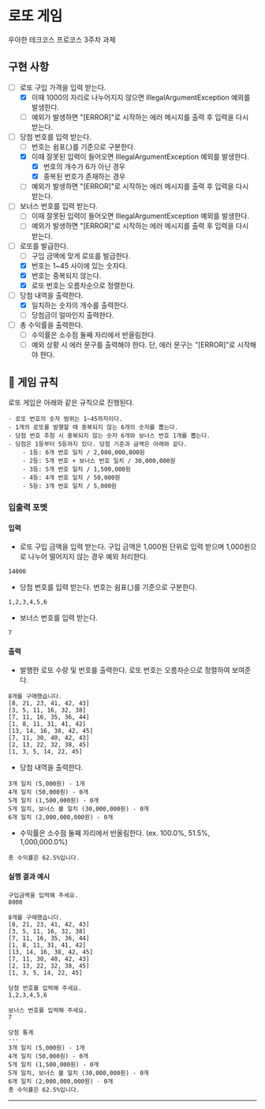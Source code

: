 # 로또 게임

우아한 테크코스 프로코스 3주차 과제

## 구현 사항

- [ ] 로또 구입 가격을 입력 받는다.
    - [x] 이때 1000의 자리로 나누어지지 않으면 IllegalArgumentException 예외를 발생한다.
    - [ ] 예외가 발생하면 "[ERROR]"로 시작하는 에러 메시지를 출력 후 입력을 다시 받는다.
- [ ] 당첨 번호를 입력 받는다.
    - [ ] 번호는 쉼포(,)를 기준으로 구분한다.
    - [x] 이때 잘못된 입력이 들어오면 IllegalArgumentException 예외를 발생한다.
        - [x] 번호의 개수가 6가 아닌 경우
        - [x] 중복된 번호가 존재하는 경우
    - [ ] 예외가 발생하면 "[ERROR]"로 시작하는 에러 메시지를 출력 후 입력을 다시 받는다.
- [ ] 보너스 번호를 입력 받는다.
    - [ ] 이때 잘못된 입력이 들어오면 IllegalArgumentException 예외를 발생한다.
    - [ ] 예외가 발생하면 "[ERROR]"로 시작하는 에러 메시지를 출력 후 입력을 다시 받는다.
- [ ] 로또를 발급한다.
    - [ ] 구입 금액에 맞게 로또를 발급한다.
    - [x] 번호는 1~45 사이에 있는 숫자다.
    - [x] 번호는 중복되지 않는다.
    - [x] 로또 번호는 오름차순으로 정렬한다.
- [ ] 당첨 내역을 출력한다.
    - [x] 일치하는 숫자의 개수를 출력한다.
    - [ ] 당첨금이 얼마인지 출력한다.
- [ ] 총 수익률을 출력한다.
    - [ ] 수익률은 소수점 둘째 자리에서 반올림한다.
    - [ ] 예외 상황 시 에러 문구를 출력해야 한다. 단, 에러 문구는 "[ERROR]"로 시작해야 한다.

## 🚀 게임 규칙

로또 게임은 아래와 같은 규칙으로 진행된다.

```
- 로또 번호의 숫자 범위는 1~45까지이다.
- 1개의 로또를 발행할 때 중복되지 않는 6개의 숫자를 뽑는다.
- 당첨 번호 추첨 시 중복되지 않는 숫자 6개와 보너스 번호 1개를 뽑는다.
- 당첨은 1등부터 5등까지 있다. 당첨 기준과 금액은 아래와 같다.
    - 1등: 6개 번호 일치 / 2,000,000,000원
    - 2등: 5개 번호 + 보너스 번호 일치 / 30,000,000원
    - 3등: 5개 번호 일치 / 1,500,000원
    - 4등: 4개 번호 일치 / 50,000원
    - 5등: 3개 번호 일치 / 5,000원
```

### 입출력 포멧

#### 입력

- 로또 구입 금액을 입력 받는다. 구입 금액은 1,000원 단위로 입력 받으며 1,000원으로 나누어 떨어지지 않는 경우 예외 처리한다.

```
14000
```

- 당첨 번호를 입력 받는다. 번호는 쉼표(,)를 기준으로 구분한다.

```
1,2,3,4,5,6
```

- 보너스 번호를 입력 받는다.

```
7
```

#### 출력

- 발행한 로또 수량 및 번호를 출력한다. 로또 번호는 오름차순으로 정렬하여 보여준다.

```
8개를 구매했습니다.
[8, 21, 23, 41, 42, 43] 
[3, 5, 11, 16, 32, 38] 
[7, 11, 16, 35, 36, 44] 
[1, 8, 11, 31, 41, 42] 
[13, 14, 16, 38, 42, 45] 
[7, 11, 30, 40, 42, 43] 
[2, 13, 22, 32, 38, 45] 
[1, 3, 5, 14, 22, 45]
```

- 당첨 내역을 출력한다.

```
3개 일치 (5,000원) - 1개
4개 일치 (50,000원) - 0개
5개 일치 (1,500,000원) - 0개
5개 일치, 보너스 볼 일치 (30,000,000원) - 0개
6개 일치 (2,000,000,000원) - 0개
```

- 수익률은 소수점 둘째 자리에서 반올림한다. (ex. 100.0%, 51.5%, 1,000,000.0%)

```
총 수익률은 62.5%입니다.
```

#### 실행 결과 예시

```
구입금액을 입력해 주세요.
8000

8개를 구매했습니다.
[8, 21, 23, 41, 42, 43] 
[3, 5, 11, 16, 32, 38] 
[7, 11, 16, 35, 36, 44] 
[1, 8, 11, 31, 41, 42] 
[13, 14, 16, 38, 42, 45] 
[7, 11, 30, 40, 42, 43] 
[2, 13, 22, 32, 38, 45] 
[1, 3, 5, 14, 22, 45]

당첨 번호를 입력해 주세요.
1,2,3,4,5,6

보너스 번호를 입력해 주세요.
7

당첨 통계
---
3개 일치 (5,000원) - 1개
4개 일치 (50,000원) - 0개
5개 일치 (1,500,000원) - 0개
5개 일치, 보너스 볼 일치 (30,000,000원) - 0개
6개 일치 (2,000,000,000원) - 0개
총 수익률은 62.5%입니다.
```

---
